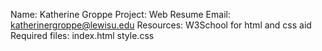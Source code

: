 Name: Katherine Groppe
Project: Web Resume
Email: katherinergroppe@lewisu.edu
Resources: W3School for html and css aid
Required files:
index.html
style.css
